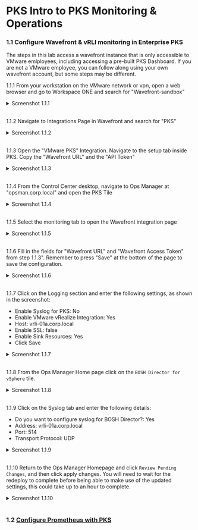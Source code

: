 # PKS Intro to PKS Monitoring & Operations

### 1.1 Configure Wavefront & vRLI monitoring in Enterprise PKS

The steps in this lab access a wavefront instance that is only accessible to VMware emlployees, including accessing a pre-built PKS Dashboard. If you are not a VMware employee, you can follow along using your own wavefront account, but some steps may be different.

1.1.1 From your workstation on the VMware network or vpn, open a web browser and go to Workspace ONE and search for "Wavefront-sandbox"

<details><summary>Screenshot 1.1.1</summary>
<img src="Images/1.png">
</details>
<br/>

1.1.2 Navigate to Integrations Page in Wavefront and search for "PKS"

<details><summary>Screenshot 1.1.2</summary>
<img src="Images/2.png">
</details>
<br/>

1.1.3 Open the "VMware PKS" Integration. Navigate to the setup tab inside PKS. Copy the "Wavefront URL" and the "API Token"

<details><summary>Screenshot 1.1.3</summary>
<img src="Images/3.png">
</details>
<br/>

1.1.4 From the Control Center desktop, navigate to Ops Manager at "opsman.corp.local" and open the PKS Tile

<details><summary>Screenshot 1.1.4</summary>
<img src="Images/4.png">
</details>
<br/>

1.1.5 Select the monitoring tab to open the Wavefront integration page

<details><summary>Screenshot 1.1.5</summary>
<img src="Images/5.png">
</details>
<br/>

1.1.6 Fill in the fields for "Wavefront URL" and "Wavefront Access Token" from step 1.1.3". Remember to press "Save" at the bottom of the page to save the configuration.

<details><summary>Screenshot 1.1.6</summary>
<img src="Images/6.png">
</details>
<br/>

1.1.7 Click on the Logging section and enter the following settings, as shown in the screenshot:

- Enable Syslog for PKS: No
- Enable VMware vRealize Integration: Yes
 - Host: vrli-01a.corp.local
 - Enable SSL: false
 - Enable Sink Resources: Yes
- Click Save

<details><summary>Screenshot 1.1.7</summary>
<img src="Images/7.png">
</details>
<br/>

1.1.8 From the Ops Manager Home page click on the `BOSH Director for vSphere` tile.

<details><summary>Screenshot 1.1.8</summary>
<img src="Images/8.png">
</details>
<br/>

1.1.9 Click on the Syslog tab and enter the following details:

- Do you want to configure syslog for BOSH Director?: Yes
- Address: vrli-01a.corp.local
- Port: 514
- Transport Protocol: UDP

<details><summary>Screenshot 1.1.9</summary>
<img src="Images/9.png">
</details>
<br/>

1.1.10 Return to the Ops Manager Homepage and click `Review Pending Changes`, and then click apply changes. You will need to wait for the redeploy to complete before being able to make use of the updated settings, this could take up to an hour to complete.

<details><summary>Screenshot 1.1.10</summary>
<img src="Images/10.png">
</details>
<br/>

### 1.2 [Configure Prometheus with PKS](https://github.com/CNA-Tech/Apps-on-PKS/tree/master/prometheus)
